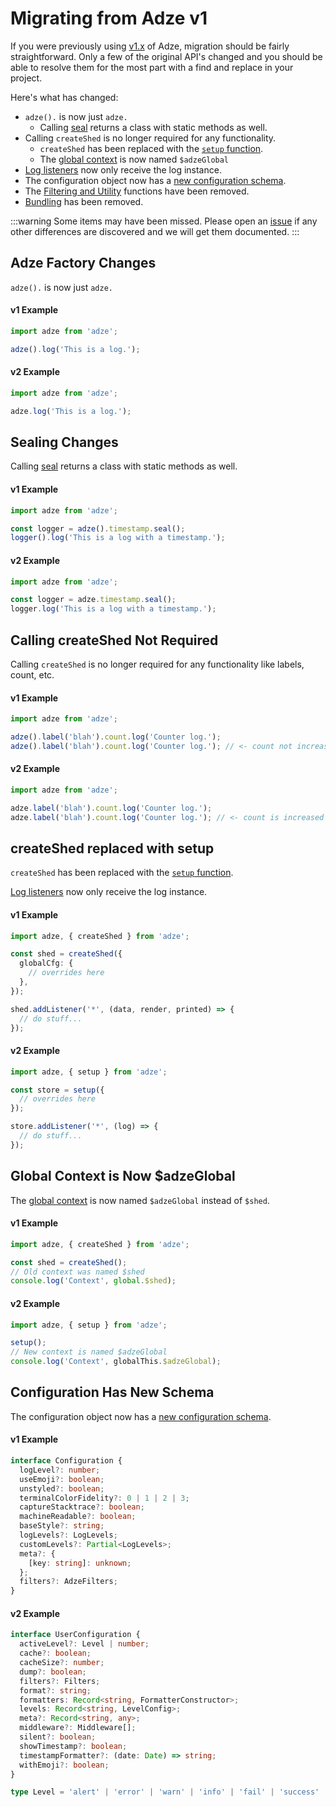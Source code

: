 # Migrating from Adze v1

If you were previously using [v1.x](https://adzejs.com/v1/) of Adze, migration should be fairly
straightforward. Only a few of the original API's changed and you should be able to resolve them for
the most part with a find and replace in your project.

Here's what has changed:

- `adze().` is now just `adze.`
  - Calling [seal](../reference/terminators.md#seal) returns a class with static methods as well.
- Calling `createShed` is no longer required for any functionality.
  - `createShed` has been replaced with the [`setup` function](../reference/configuration.md#setup-function).
  - The [global context](../getting-started/global-store.md) is now named `$adzeGlobal`
- [Log listeners](../reference/global-store.md#addlistener) now only receive the log instance.
- The configuration object now has a [new configuration schema](../reference/configuration.md).
- The [Filtering and Utility](https://adzejs.com/v1/guide/filtering-and-utility-functions.html#filtercollection) functions have been removed.
- [Bundling](https://adzejs.com/v1/guide/factories.html#bundle) has been removed.

:::warning
Some items may have been missed. Please open an [issue](https://github.com/adzejs/adze/issues) if
any other differences are discovered and we will get them documented.
:::

## Adze Factory Changes

`adze().` is now just `adze.`

#### v1 Example

```typescript
import adze from 'adze';

adze().log('This is a log.');
```

#### v2 Example

```typescript
import adze from 'adze';

adze.log('This is a log.');
```

## Sealing Changes

Calling [seal](../reference/terminators.md#seal) returns a class with static methods as well.

#### v1 Example

```typescript
import adze from 'adze';

const logger = adze().timestamp.seal();
logger().log('This is a log with a timestamp.');
```

#### v2 Example

```typescript
import adze from 'adze';

const logger = adze.timestamp.seal();
logger.log('This is a log with a timestamp.');
```

## Calling createShed Not Required

Calling `createShed` is no longer required for any functionality like labels, count, etc.

#### v1 Example

```typescript
import adze from 'adze';

adze().label('blah').count.log('Counter log.');
adze().label('blah').count.log('Counter log.'); // <- count not increased
```

#### v2 Example

```typescript
import adze from 'adze';

adze.label('blah').count.log('Counter log.');
adze.label('blah').count.log('Counter log.'); // <- count is increased
```

## createShed replaced with setup

`createShed` has been replaced with the [`setup` function](../reference/configuration.md#setup-function).

[Log listeners](../reference/global-store.md#addlistener) now only receive the log instance.

#### v1 Example

```typescript
import adze, { createShed } from 'adze';

const shed = createShed({
  globalCfg: {
    // overrides here
  },
});

shed.addListener('*', (data, render, printed) => {
  // do stuff...
});
```

#### v2 Example

```typescript
import adze, { setup } from 'adze';

const store = setup({
  // overrides here
});

store.addListener('*', (log) => {
  // do stuff...
});
```

## Global Context is Now $adzeGlobal

The [global context](../getting-started/global-store.md) is now named `$adzeGlobal` instead of `$shed`.

#### v1 Example

```typescript
import adze, { createShed } from 'adze';

const shed = createShed();
// Old context was named $shed
console.log('Context', global.$shed);
```

#### v2 Example

```typescript
import adze, { setup } from 'adze';

setup();
// New context is named $adzeGlobal
console.log('Context', globalThis.$adzeGlobal);
```

## Configuration Has New Schema

The configuration object now has a [new configuration schema](../reference/configuration.md).

#### v1 Example

```typescript
interface Configuration {
  logLevel?: number;
  useEmoji?: boolean;
  unstyled?: boolean;
  terminalColorFidelity?: 0 | 1 | 2 | 3;
  captureStacktrace?: boolean;
  machineReadable?: boolean;
  baseStyle?: string;
  logLevels?: LogLevels;
  customLevels?: Partial<LogLevels>;
  meta?: {
    [key: string]: unknown;
  };
  filters?: AdzeFilters;
}
```

#### v2 Example

```typescript
interface UserConfiguration {
  activeLevel?: Level | number;
  cache?: boolean;
  cacheSize?: number;
  dump?: boolean;
  filters?: Filters;
  format?: string;
  formatters: Record<string, FormatterConstructor>;
  levels: Record<string, LevelConfig>;
  meta?: Record<string, any>;
  middleware?: Middleware[];
  silent?: boolean;
  showTimestamp?: boolean;
  timestampFormatter?: (date: Date) => string;
  withEmoji?: boolean;
}

type Level = 'alert' | 'error' | 'warn' | 'info' | 'fail' | 'success' | 'log' | 'debug' | 'verbose';
```
